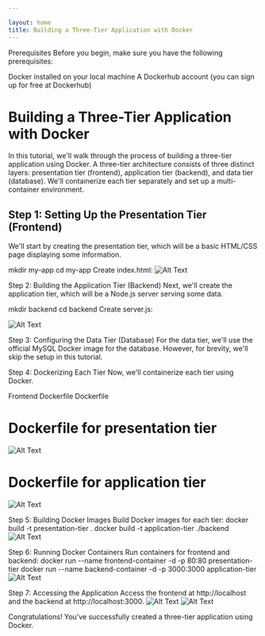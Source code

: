 ```yaml
---

layout: home
title: Building a Three-Tier Application with Docker
---
```

Prerequisites
Before you begin, make sure you have the following prerequisites:

Docker installed on your local machine
A Dockerhub account (you can sign up for free at Dockerhub)

# Building a Three-Tier Application with Docker

In this tutorial, we'll walk through the process of building a three-tier application using Docker. A three-tier architecture consists of three distinct layers: presentation tier (frontend), application tier (backend), and data tier (database). We'll containerize each tier separately and set up a multi-container environment.

## Step 1: Setting Up the Presentation Tier (Frontend)

We'll start by creating the presentation tier, which will be a basic HTML/CSS page displaying some information.

mkdir my-app
cd my-app
Create index.html:
![Alt Text](E:\SEM6\CLOUD\lab\docker_project\DhvaniChokshi19.github.io\IMG6.png)

Step 2: Building the Application Tier (Backend)
Next, we'll create the application tier, which will be a Node.js server serving some data.

mkdir backend
cd backend
Create server.js:

![Alt Text](E:\SEM6\CLOUD\lab\docker_project\DhvaniChokshi19.github.io\IMG7.png)

Step 3: Configuring the Data Tier (Database)
For the data tier, we'll use the official MySQL Docker image for the database. However, for brevity, we'll skip the setup in this tutorial.

Step 4: Dockerizing Each Tier
Now, we'll containerize each tier using Docker.

Frontend Dockerfile
Dockerfile
# Dockerfile for presentation tier
![Alt Text](E:\SEM6\CLOUD\lab\docker_project\DhvaniChokshi19.github.io\IMG5.png)

# Dockerfile for application tier
![Alt Text](E:\SEM6\CLOUD\lab\docker_project\DhvaniChokshi19.github.io\IMG4.png)

Step 5: Building Docker Images
Build Docker images for each tier:
docker build -t presentation-tier .
docker build -t application-tier ./backend
![Alt Text](E:\SEM6\CLOUD\lab\docker_project\DhvaniChokshi19.github.io\IMG3.png)

Step 6: Running Docker Containers
Run containers for frontend and backend:
docker run --name frontend-container -d -p 80:80 presentation-tier
docker run --name backend-container -d -p 3000:3000 application-tier
![Alt Text](E:\SEM6\CLOUD\lab\docker_project\DhvaniChokshi19.github.io\IMG2.png)

Step 7: Accessing the Application
Access the frontend at http://localhost and the backend at http://localhost:3000.
![Alt Text](path/to/image.png)
![Alt Text](E:\SEM6\CLOUD\lab\docker_project\DhvaniChokshi19.github.io\IMG2.png)

Congratulations! You've successfully created a three-tier application using Docker.